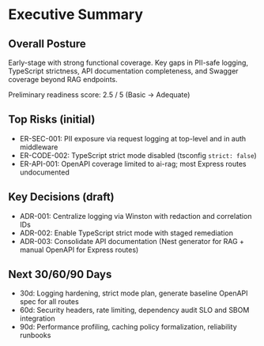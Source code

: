 # Executive Summary

## Overall Posture
Early-stage with strong functional coverage. Key gaps in PII-safe logging, TypeScript strictness, API documentation completeness, and Swagger coverage beyond RAG endpoints.

Preliminary readiness score: 2.5 / 5 (Basic → Adequate)

## Top Risks (initial)
- ER-SEC-001: PII exposure via request logging at top-level and in auth middleware
- ER-CODE-002: TypeScript strict mode disabled (tsconfig `strict: false`)
- ER-API-001: OpenAPI coverage limited to ai-rag; most Express routes undocumented

## Key Decisions (draft)
- ADR-001: Centralize logging via Winston with redaction and correlation IDs
- ADR-002: Enable TypeScript strict mode with staged remediation
- ADR-003: Consolidate API documentation (Nest generator for RAG + manual OpenAPI for Express routes)

## Next 30/60/90 Days
- 30d: Logging hardening, strict mode plan, generate baseline OpenAPI spec for all routes
- 60d: Security headers, rate limiting, dependency audit SLO and SBOM integration
- 90d: Performance profiling, caching policy formalization, reliability runbooks

